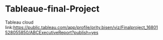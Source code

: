 # Tableaue-final-Project
Tableau cloud link:https://public.tableau.com/app/profile/prity.bisen/viz/Finalproject_16801528055850/ABCExecutiveReport?publish=yes
